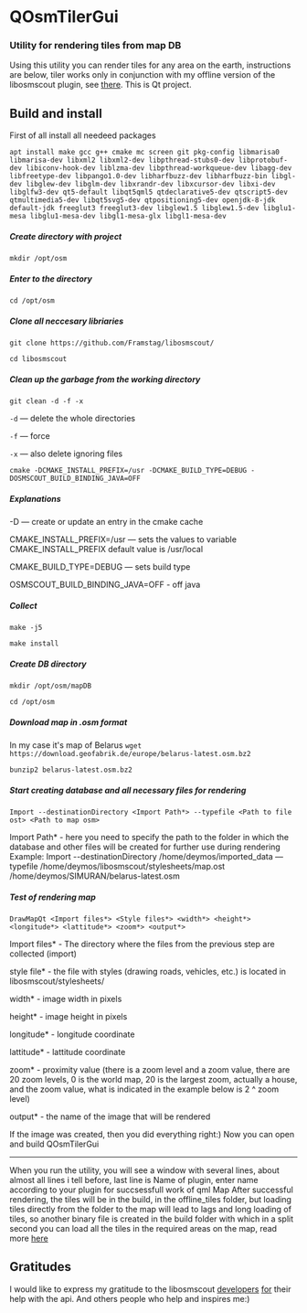 # QOsmTilerGui #
### Utility for rendering tiles from map DB ###

Using this utility you can render tiles for any area on the earth, instructions are below, tiler works only in conjunction with my offline
version of the libosmscout plugin, see [there](https://github.com/Deymoss/OpenStreetMapOfflinePlugin/ "Offline plugin"). This is Qt project.

## Build and install ##
First of all install all needeed packages

`apt install make gcc g++ cmake mc screen git pkg-config libmarisa0 libmarisa-dev libxml2 libxml2-dev libpthread-stubs0-dev libprotobuf-dev libiconv-hook-dev liblzma-dev libpthread-workqueue-dev libagg-dev libfreetype-dev libpango1.0-dev libharfbuzz-dev libharfbuzz-bin libgl-dev libglew-dev libglm-dev libxrandr-dev libxcursor-dev libxi-dev libglfw3-dev qt5-default libqt5qml5 qtdeclarative5-dev qtscript5-dev qtmultimedia5-dev libqt5svg5-dev qtpositioning5-dev openjdk-8-jdk default-jdk freeglut3 freeglut3-dev libglew1.5 libglew1.5-dev libglu1-mesa libglu1-mesa-dev libgl1-mesa-glx libgl1-mesa-dev`

##### Create directory with project #####
`mkdir /opt/osm`
##### Enter to the directory #####
`cd /opt/osm`
##### Clone all neccesary libriaries #####
`git clone https://github.com/Framstag/libosmscout/`

`cd libosmscout`
##### Clean up the garbage from the working directory #####
`git clean -d -f -x`

`-d` — delete the whole directories

`-f` — force

`-x` — also delete ignoring files

`cmake -DCMAKE_INSTALL_PREFIX=/usr -DCMAKE_BUILD_TYPE=DEBUG -DOSMSCOUT_BUILD_BINDING_JAVA=OFF`

##### Explanations #####
-D — create or update an entry in the cmake cache

CMAKE_INSTALL_PREFIX=/usr — sets the values to variable CMAKE_INSTALL_PREFIX default value is /usr/local

CMAKE_BUILD_TYPE=DEBUG — sets build type

OSMSCOUT_BUILD_BINDING_JAVA=OFF - off java

##### Collect #####
`make -j5`

`make install`
##### Create DB directory #####
`mkdir /opt/osm/mapDB`

`cd /opt/osm`
##### Download map in .osm format #####
In my case it's map of Belarus
`wget https://download.geofabrik.de/europe/belarus-latest.osm.bz2`

`bunzip2 belarus-latest.osm.bz2`
##### Start creating database and all necessary files for rendering #####
`Import --destinationDirectory <Import Path*> --typefile <Path to file ost> <Path to map osm>`

Import Path* - here you need to specify the path to the folder in which the database and other files will be created for further use during rendering
Example:
Import --destinationDirectory /home/deymos/imported_data —typefile /home/deymos/libosmscout/stylesheets/map.ost /home/deymos/SIMURAN/belarus-latest.osm
##### Test of rendering map #####
`DrawMapQt <Import files*> <Style files*> <width*> <height*> <longitude*> <lattitude*> <zoom*> <output*>`

Import files* - The directory where the files from the previous step are collected (import)

style file* - the file with styles (drawing roads, vehicles, etc.) is located in libosmscout/stylesheets/

width* - image width in pixels

height* - image height in pixels

longitude* - longitude coordinate

lattitude* - lattitude coordinate

zoom* - proximity value (there is a zoom level and a zoom value, there are 20 zoom levels, 0 is the world map, 20 is the largest zoom, actually a house, and the zoom value, what is indicated in the example below is 2 ^ zoom level)

output* - the name of the image that will be rendered

If the image was created, then you did everything right:)
Now you can open and build QOsmTilerGui

---

When you run the utility, you will see a window with several lines, about almost all lines i tell before, last line is Name of plugin, enter name according to your plugin for succsessfull work of qml Map
After successful rendering, the tiles will be in the build, in the offline_tiles folder, but loading tiles directly from the folder to the map will lead to lags and long loading of tiles, so another binary file is created in the build folder 
with which in a split second you can load all the tiles in the required areas on the map, read more [here](https://github.com/Deymoss/OpenStreetMapOfflinePlugin)

## Gratitudes ##
I would like to express my gratitude to the libosmscout [developers](https://github.com/Framstag "best man") [for](https://github.com/Karry "one else best man:)") their help with the api.
And others people who help and inspires me:)
